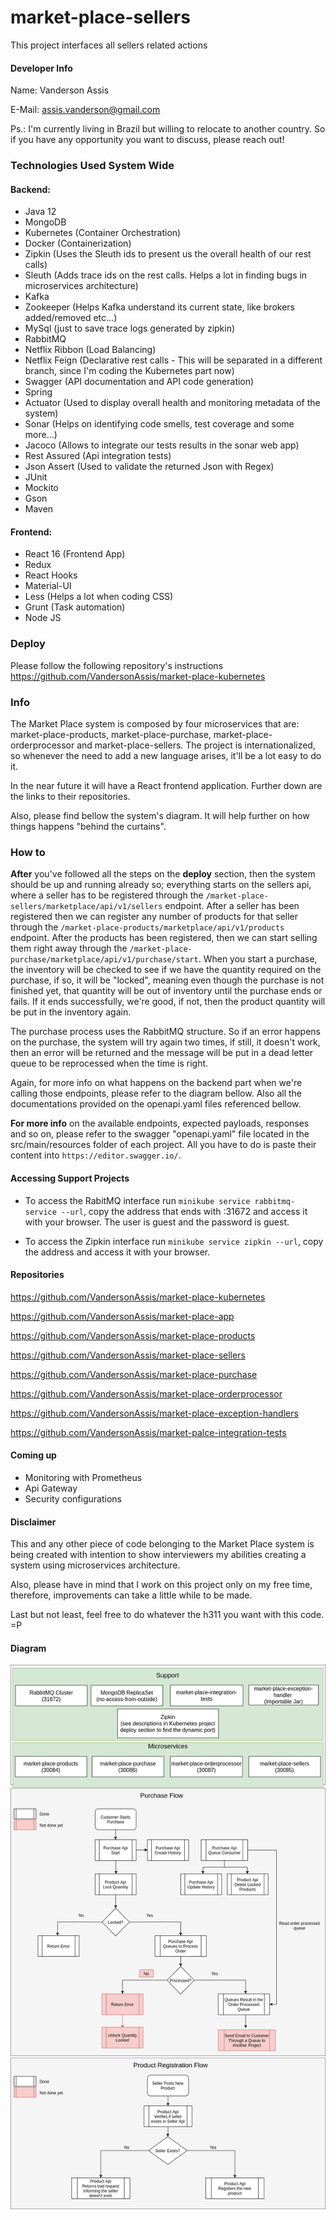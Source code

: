 # market-place-sellers
This project interfaces all sellers related actions

#### Developer Info
Name: Vanderson Assis

E-Mail: assis.vanderson@gmail.com

Ps.: I'm currently living in Brazil but willing to relocate to another country. So if you have any opportunity you want to discuss, please reach out!

### Technologies Used System Wide
#### Backend:
- Java 12
- MongoDB
- Kubernetes (Container Orchestration)
- Docker (Containerization)
- Zipkin (Uses the Sleuth ids to present us the overall health of our rest calls)
- Sleuth (Adds trace ids on the rest calls. Helps a lot in finding bugs in microservices architecture)
- Kafka
- Zookeeper (Helps Kafka understand its current state, like brokers added/removed etc...)
- MySql (just to save trace logs generated by zipkin)
- RabbitMQ
- Netflix Ribbon (Load Balancing)
- Netflix Feign (Declarative rest calls - This will be separated in a different branch, since I'm coding the Kubernetes part now)
- Swagger (API documentation and API code generation)
- Spring
- Actuator (Used to display overall health and monitoring metadata of the system)
- Sonar (Helps on identifying code smells, test coverage and some more...)
- Jacoco (Allows to integrate our tests results in the sonar web app)
- Rest Assured (Api integration tests)
- Json Assert (Used to validate the returned Json with Regex)
- JUnit
- Mockito
- Gson
- Maven

#### Frontend:
- React 16 (Frontend App)
- Redux
- React Hooks
- Material-UI
- Less (Helps a lot when coding CSS)
- Grunt (Task automation)
- Node JS

### Deploy
Please follow the following repository's instructions https://github.com/VandersonAssis/market-place-kubernetes

### Info
The Market Place system is composed by four microservices that are:
market-place-products, market-place-purchase, market-place-orderprocessor 
and market-place-sellers. 
The project is internationalized, so whenever the need to add a new language arises, it'll be a lot easy to do it.
 
In the near future it will have a React frontend application. Further down are the links to their repositories.

Also, please find bellow the system's diagram. It will help further on how things 
happens "behind the curtains".

### How to
<b>After</b> you've followed all the steps on the <b>deploy</b> section, then the system should be up and running already so;
everything starts on the sellers api, where a seller has to be registered through the 
`/market-place-sellers/marketplace/api/v1/sellers` endpoint. After a seller has been registered then we can 
register any number of products for that seller through the 
`/market-place-products/marketplace/api/v1/products` endpoint. After the products has been registered, then 
we can start selling them right away through the `/market-place-purchase/marketplace/api/v1/purchase/start`.
When you start a purchase, the inventory will be checked to see if we have the quantity required on the purchase, if so, it will be "locked", 
meaning even though the purchase is not finished yet, that quantity will be out of inventory until the purchase ends or fails. If it ends successfully, 
we're good,  if not, then the product quantity will be put in the inventory again.

The purchase process uses the RabbitMQ structure. So if an error happens on the purchase, the system will try again two times, if still, it doesn't work,
then an error will be returned and the message will be put in a dead letter queue to be reprocessed when the time is right.

Again, for more info on what happens on the backend part when we're calling those endpoints, please refer 
to the diagram bellow. Also all the documentations provided on the openapi.yaml files referenced bellow. 

<b>For more info</b> on the available endpoints, expected payloads, 
responses and so on, please refer to the swagger "openapi.yaml" file
located in the src/main/resources folder of each project. All you have to do is paste their content into 
`https://editor.swagger.io/`.

#### Accessing Support Projects
- To access the RabitMQ interface run `minikube service rabbitmq-service --url`, copy the address that ends with :31672 and access it with your browser.
  The user is guest and the password is guest.
  
- To access the Zipkin interface run `minikube service zipkin --url`, copy the address and access it with your browser.

#### Repositories
https://github.com/VandersonAssis/market-place-kubernetes

https://github.com/VandersonAssis/market-place-app

https://github.com/VandersonAssis/market-place-products

https://github.com/VandersonAssis/market-place-sellers

https://github.com/VandersonAssis/market-place-purchase

https://github.com/VandersonAssis/market-place-orderprocessor

https://github.com/VandersonAssis/market-place-exception-handlers

https://github.com/VandersonAssis/market-palce-integration-tests

#### Coming up
- Monitoring with Prometheus
- Api Gateway
- Security configurations

#### Disclaimer
This and any other piece of code belonging to the Market Place system is 
being created with intention to show interviewers my abilities creating 
a system using microservices architecture.

Also, please have in mind that 
I work on this project only on my free time, therefore, improvements can take a little while to be made.

Last but not least, feel free to do whatever the h311 you want with this code. =P

#### Diagram
![alt text](https://raw.githubusercontent.com/VandersonAssis/market-place-support-files/master/diagrams/system-diagram.png)